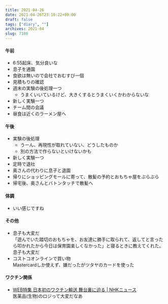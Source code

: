 ```yaml
---
title: 2021-04-26
date: 2021-04-26T23:10:22+09:00
draft: false
tags: ["diary", ""]
archives: 2021-04
slug: 7100
---
```

#### 午前
- 6:55起床、気分良いな
- 息子を通園
- 食欲は無いので会社でおむすび一個
- 見積もりの確認
- 週末の実験の後処理一つ
  - うまくいいているけど、大きくするとうまくいくかわからないな
- 新しく実験一つ
- チーム間の会議
- 昼食は近くのラーメン屋へ
#### 午後
- 実験の後処理
  - うーん、再現性が取れていない、どうしたものか
  - 別の方法で作らないといけないかも
- 新しく実験一つ
- 定時で退社
- 奥さんの代わりに息子と退園
- 帰りにショッピングモールに寄って、散髪の予約とおもちゃ屋をぶらぶら
- 帰宅後、奥さんとバトンタッチで散髪へ
#### 体調
- いい感じですね
#### その他
- 息子も大変だ  
「遊んでいた踏切のおもちゃを、お友達に勝手に取られて、返してと言ったら叩かれたから今日は保育園楽しくなかった」と寝るときに教えてくれた。息子も大変だ
- コストコオンラインで買い物  
Mastercardしか使えず、嫌だったがツタヤのカードを使った
#### ワクチン関係
- [WEB特集 日本初のワクチン輸送 舞台裏に迫る | NHKニュース](https://www3.nhk.or.jp/news/html/20210407/k10012960561000.html)  
医薬品(生物)のロジって大変だなあ
